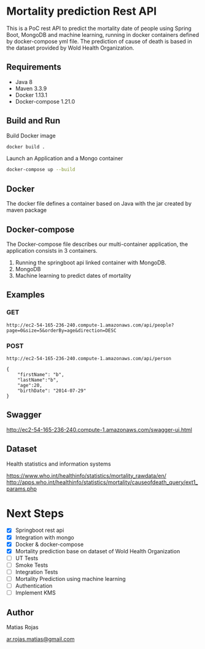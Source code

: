 # Mortality prediction Rest API
This is a PoC rest API to predict the mortality date of people using Spring Boot, MongoDB and machine learning, running in docker containers defined by docker-compose yml file.
The prediction of cause of death is based in the dataset provided by Wold Health Organization.


## Requirements
- Java 8
- Maven 3.3.9
- Docker 1.13.1
- Docker-compose 1.21.0

## Build and Run
Build Docker image
 
```bash
docker build .
```
 
Launch an Application and a Mongo container

```bash
docker-compose up --build
```

## Docker
The docker file defines a container based on Java with the jar created by maven package

## Docker-compose
The Docker-compose file describes our multi-container application, the application consists in 3 containers.
1.  Running the springboot api linked container with MongoDB.
2.  MongoDB
3.  Machine learning to predict dates of mortality
 

 

## Examples

### GET
```http://ec2-54-165-236-240.compute-1.amazonaws.com/api/people?page=0&size=5&orderBy=age&direction=DESC```

### POST

```
http://ec2-54-165-236-240.compute-1.amazonaws.com/api/person

{
	"firstName": "b",
	"lastName":"b",
	"age":20,
	"birthDate": "2014-07-29"
}
```
## Swagger


http://ec2-54-165-236-240.compute-1.amazonaws.com/swagger-ui.html


## Dataset
Health statistics and information systems

https://www.who.int/healthinfo/statistics/mortality_rawdata/en/
http://apps.who.int/healthinfo/statistics/mortality/causeofdeath_query/ext1_params.php


# Next Steps
- [x] Springboot rest api
- [x] Integration with mongo
- [x] Docker & docker-compose
- [x] Mortality prediction base on dataset of Wold Health Organization
- [ ] UT Tests
- [ ] Smoke Tests
- [ ] Integration Tests
- [ ] Mortality Prediction using machine learning
- [ ] Authentication
- [ ] Implement KMS

## Author
Matias Rojas

ar.rojas.matias@gmail.com